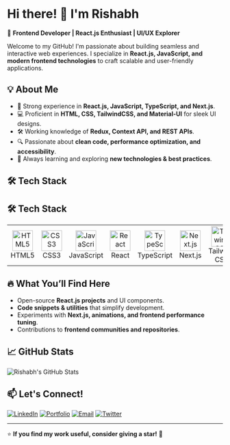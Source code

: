 # Hi there! 👋 I'm Rishabh

<!--![Profile Banner](https://via.placeholder.com/800x200.png?text=Welcome+to+Rishabh's+GitHub+Profile)-->

🚀 **Frontend Developer | React.js Enthusiast | UI/UX Explorer**

Welcome to my GitHub! I'm passionate about building seamless and interactive web experiences. I specialize in **React.js, JavaScript, and modern frontend technologies** to craft scalable and user-friendly applications.

## 💡 About Me
- 🎨 Strong experience in **React.js, JavaScript, TypeScript, and Next.js**.
- 💻 Proficient in **HTML, CSS, TailwindCSS, and Material-UI** for sleek UI designs.
- 🛠️ Working knowledge of **Redux, Context API, and REST APIs**.
- 🔍 Passionate about **clean code, performance optimization, and accessibility**.
- 📖 Always learning and exploring **new technologies & best practices**.

## 🛠️ Tech Stack

## 🛠️ Tech Stack

<table>
  <tr>
    <td align="center" width="96">
      <img src="https://raw.githubusercontent.com/marwin1991/profile-technology-icons/main/icons/html.png" width="48" height="48" alt="HTML5" />
      <br>HTML5
    </td>
    <td align="center" width="96">
      <img src="https://raw.githubusercontent.com/marwin1991/profile-technology-icons/main/icons/css.png" width="48" height="48" alt="CSS3" />
      <br>CSS3
    </td>
    <td align="center" width="96">
      <img src="https://raw.githubusercontent.com/marwin1991/profile-technology-icons/main/icons/javascript.png" width="48" height="48" alt="JavaScript" />
      <br>JavaScript
    </td>
    <td align="center" width="96">
      <img src="https://raw.githubusercontent.com/marwin1991/profile-technology-icons/main/icons/react.png" width="48" height="48" alt="React" />
      <br>React
    </td>
    <td align="center" width="96">
      <img src="https://raw.githubusercontent.com/marwin1991/profile-technology-icons/main/icons/typescript.png" width="48" height="48" alt="TypeScript" />
      <br>TypeScript
    </td>
    <td align="center" width="96">
      <img src="https://raw.githubusercontent.com/marwin1991/profile-technology-icons/main/icons/next_js.png" width="48" height="48" alt="Next.js" />
      <br>Next.js
    </td>
    <td align="center" width="96">
      <img src="https://raw.githubusercontent.com/marwin1991/profile-technology-icons/main/icons/tailwind_css.png" width="48" height="48" alt="Tailwind CSS" />
      <br>Tailwind CSS
    </td>
    <td align="center" width="96">
      <img src="https://raw.githubusercontent.com/marwin1991/profile-technology-icons/main/icons/material_ui.png" width="48" height="48" alt="Material-UI" />
      <br>Material-UI
    </td>
  </tr>
</table>


## 🔥 What You’ll Find Here
- Open-source **React.js projects** and UI components.
- **Code snippets & utilities** that simplify development.
- Experiments with **Next.js, animations, and frontend performance tuning**.
- Contributions to **frontend communities and repositories**.

## 📈 GitHub Stats
![Rishabh's GitHub Stats](https://github-readme-stats.vercel.app/api?username=yourusername&show_icons=true&theme=radical)

## 📫 Let's Connect!
[![LinkedIn](https://img.shields.io/badge/-LinkedIn-0077B5?style=flat-square&logo=linkedin&logoColor=white)](https://www.linkedin.com/in/your-profile)
[![Portfolio](https://img.shields.io/badge/-Portfolio-000000?style=flat-square&logo=About.me&logoColor=white)](https://your-portfolio.com)
[![Email](https://img.shields.io/badge/-Email-D14836?style=flat-square&logo=gmail&logoColor=white)](mailto:your.email@example.com)
[![Twitter](https://img.shields.io/badge/-Twitter-1DA1F2?style=flat-square&logo=twitter&logoColor=white)](https://twitter.com/yourhandle)

---

⭐ **If you find my work useful, consider giving a star!** 🌟

